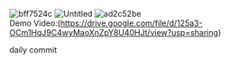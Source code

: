 ![bff7524c](https://user-images.githubusercontent.com/60459287/136647349-75cf3bf6-2d82-49be-8cf5-06c3a8f739bb.png)
![Untitled](https://user-images.githubusercontent.com/60459287/136647351-e76ad035-9c9a-46ee-a74c-7a34d602ae03.png)
![ad2c52be](https://user-images.githubusercontent.com/60459287/136647354-b90ec381-caea-43e3-af19-118997d80451.png)
<br>
Demo Video:(https://drive.google.com/file/d/125a3-OCm1HqJ9C4wyMaoXnZpY8U40HJt/view?usp=sharing)

daily commit
